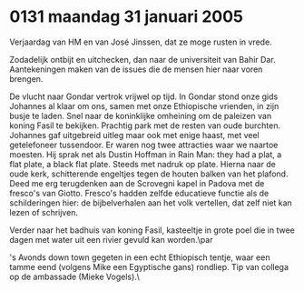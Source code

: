 # 0131 maandag 31 januari 2005
Verjaardag van HM en van José Jinssen, dat ze moge rusten in vrede.

Zodadelijk ontbijt en uitchecken, dan naar de universiteit van Bahir Dar. Aantekeningen maken van de issues die de mensen hier naar voren brengen.

De vlucht naar Gondar vertrok vrijwel op tijd. In Gondar stond onze gids Johannes al klaar om ons, samen met onze Ethiopische vrienden, in zijn busje te laden. Snel naar de koninklijke omheining om de paleizen van koning Fasil te bekijken. Prachtig park met de resten van oude burchten. Johannes gaf uitgebreid uitleg maar ook met enige haast, met veel getelefoneer tussendoor. Er waren nog twee attracties waar we naartoe moesten. Hij sprak net als Dustin Hoffman in Rain Man: they had a plat, a flat plate, a black flat plate. Steeds met nadruk op plate. Hierna naar de oude kerk, schitterende engeltjes tegen de houten balken van het plafond. Deed me erg terugdenken aan de Scrovegni kapel in Padova met de fresco's van Giotto. Fresco's hadden zelfde educatieve functie als de schilderingen hier: de bijbelverhalen aan het volk vertellen, dat zelf niet kan lezen of schrijven.

Verder naar het badhuis van koning Fasil, kasteeltje in grote poel die in twee dagen met water uit een rivier gevuld kan worden.\par

's Avonds down town gegeten in een echt Ethiopisch tentje, waar een tamme eend (volgens Mike een Egyptische gans) rondliep. Tip van collega op de ambassade (Mieke Vogels).\